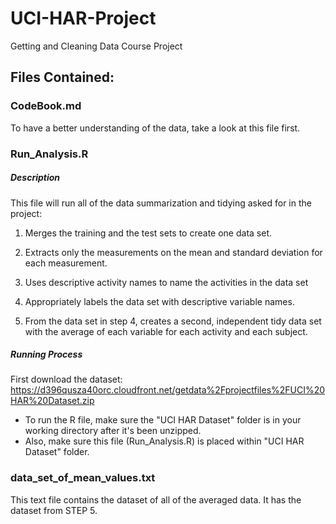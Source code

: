 # UCI-HAR-Project
Getting and Cleaning Data Course Project


## Files Contained: 

### CodeBook.md
To have a better understanding of the data, take a look at this file first.

### Run_Analysis.R
##### Description
This file will run all of the data summarization and tidying asked for in the project:

1. Merges the training and the test sets to create one data set.

2. Extracts only the measurements on the mean and standard deviation for each measurement. 

3. Uses descriptive activity names to name the activities in the data set

4. Appropriately labels the data set with descriptive variable names. 

5. From the data set in step 4, creates a second, independent tidy data set with the average of each variable for each activity and each subject.

##### Running Process
First download the dataset: 
https://d396qusza40orc.cloudfront.net/getdata%2Fprojectfiles%2FUCI%20HAR%20Dataset.zip 

+ To run the R file, make sure the "UCI HAR Dataset" folder is in your working directory after it's been unzipped. 
+ Also, make sure this file (Run_Analysis.R) is placed within "UCI HAR Dataset" folder.

### data_set_of_mean_values.txt
This text file contains the dataset of all of the averaged data. It has the dataset from STEP 5.
